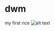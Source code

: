 # dwm
my first rice 
![alt text](https://github.com/rek3000/dwm-rek/blob/6a1951e0b5d51f68315eff71026d45437874b9a0/pixel1.png)
